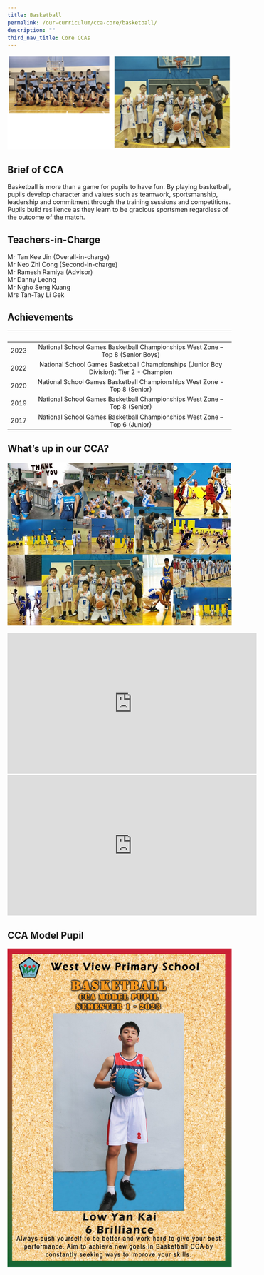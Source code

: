 ```yaml
---
title: Basketball
permalink: /our-curriculum/cca-core/basketball/
description: ""
third_nav_title: Core CCAs
---
```

![Basketball](/images/Basketball.jpg)

Brief of CCA
------------

Basketball is more than a game for pupils to have fun. By playing basketball, pupils develop character and values such as teamwork, sportsmanship, leadership and commitment through the training sessions and competitions. Pupils build resilience as they learn to be gracious sportsmen regardless of the outcome of the match.

Teachers-in-Charge
------------------

Mr Tan Kee Jin (Overall-in-charge) <br>
Mr Neo Zhi Cong (Second-in-charge) <br>
Mr Ramesh Ramiya (Advisor) <br>
Mr Danny Leong <br>
Mr Ngho Seng Kuang <br>
Mrs Tan-Tay Li Gek <br>

Achievements
------------

|&nbsp;|&nbsp;|
|:--:|:--:|
|2023|National School Games Basketball Championships West Zone – Top 8 (Senior Boys)|
|2022|National School Games Basketball Championships (Junior Boy Division): Tier 2 - Champion|
|2020|National School Games Basketball Championships West Zone - Top 8 (Senior)|
|2019|National School Games Basketball Championships West Zone – Top 8 (Senior)|
|2017|National School Games Basketball Championships West Zone – Top 6 (Junior)|

What’s up in our CCA?
---------------------

![Basketball](/images/Photo%203.jpeg)

<center><iframe width="560" height="315" src="https://www.youtube.com/embed/_PMPen3vv5k" title="YouTube video player" frameborder="0" allow="accelerometer; autoplay; clipboard-write; encrypted-media; gyroscope; picture-in-picture" allowfullscreen=""></iframe></center>

<center><iframe allowfullscreen="" allow="accelerometer; autoplay; clipboard-write; encrypted-media; gyroscope; picture-in-picture; web-share" frameborder="0" title="YouTube video player" src="https://www.youtube.com/embed/MS6-EH16ejg" height="315" width="560"></iframe></center>

CCA Model Pupil
---------------

![Basketball](/images/Core%20CCAs/basketball.jpg)
